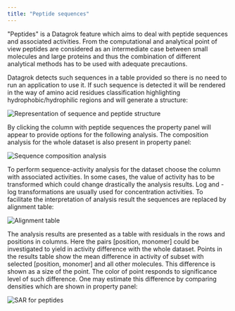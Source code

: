 ```yaml
---
title: "Peptide sequences"
---
```


"Peptides" is a Datagrok feature which aims to deal with peptide sequences and associated activities. From the
computational and analytical point of view peptides are considered as an intermediate case between small molecules and
large proteins and thus the combination of different analytical methods has to be used with adequate precautions.

Datagrok detects such sequences in a table provided so there is no need to run an application to use it. If such
sequence is detected it will be rendered in the way of amino acid residues classification highlighting
hydrophobic/hydrophilic regions and will generate a structure:

![Representation of sequence and peptide structure](../../uploads/peptides/Peptides_1.bmp "Representation of sequence and peptide structure")

By clicking the column with peptide sequences the property panel will appear to provide options for the following
analysis. The composition analysis for the whole dataset is also present in property panel:

![Sequence composition analysis](../../uploads/peptides/Peptides_2.bmp "Sequence composition analysis")

To perform sequence-activity analysis for the dataset choose the column with associated activities. In some cases, the
value of activity has to be transformed which could change drastically the analysis results. Log and -log
transformations are usually used for concentration activities. To facilitate the interpretation of analysis result the
sequences are replaced by alignment table:

![Alignment table](../../uploads/peptides/Peptides_3.bmp "Alignment table")

The analysis results are presented as a table with residuals in the rows and positions in columns. Here the
pairs [position, monomer] could be investigated to yield in activity difference with the whole dataset. Points in the
results table show the mean difference in activity of subset with selected [position, monomer] and all other molecules.
This difference is shown as a size of the point. The color of point responds to significance level of such difference.
One may estimate this difference by comparing densities which are shown in property panel:

![SAR for peptides](../../uploads/peptides/Peptides_4.bmp "SAR for peptides")
